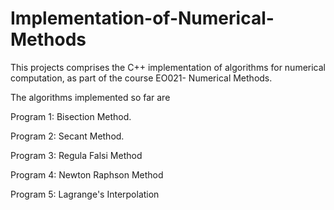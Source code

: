# Implementation-of-Numerical-Methods
This projects comprises the C++ implementation of algorithms for numerical computation, as part of the course EO021- Numerical Methods.

The algorithms implemented so far are

Program 1: Bisection Method.

Program 2: Secant Method.

Program 3: Regula Falsi Method

Program 4: Newton Raphson Method

Program 5: Lagrange's Interpolation


